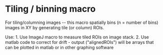 # Tiling / binning macro
 For tiling/columning images -- this macro spatially bins (n = number of bins) images in XY by generating tile (or column) ROIs.
 
 Use: 1. Use ImageJ macro to measure tiled ROIs on image stack. 2. Use matlab code to correct for drift - output ("alignedROIs") will be arrays that can be plotted in matlab or in other graphing software
